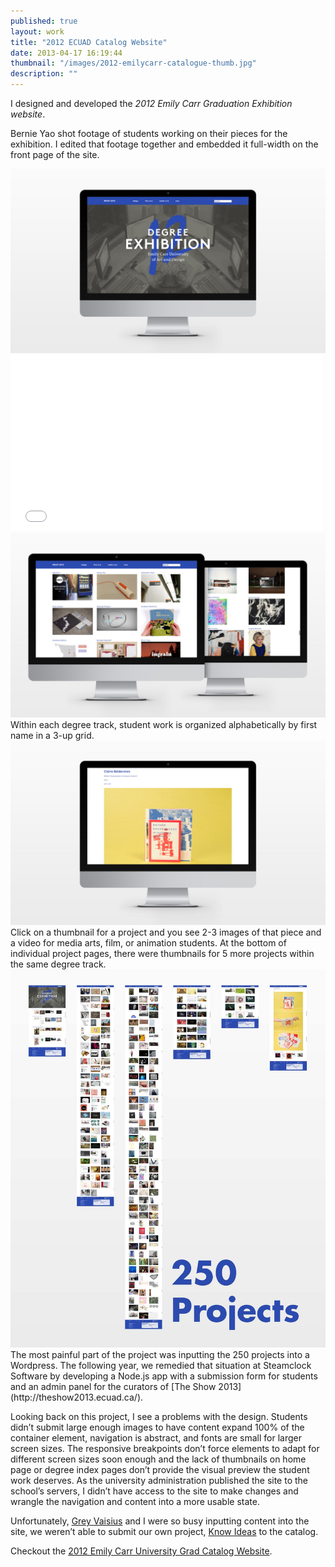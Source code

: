```yaml
---
published: true
layout: work
title: "2012 ECUAD Catalog Website"
date: 2013-04-17 16:19:44
thumbnail: "/images/2012-emilycarr-catalogue-thumb.jpg"
description: ""
---
```


I designed and developed the _2012 Emily Carr Graduation Exhibition website_.

Bernie Yao shot footage of students working on their pieces for the exhibition. I edited that footage together and embedded it full-width on the front page of the site.

<img src="/images/2012-emilycarr-catalogue-home.jpg" alt="Emily Carr University 2012 Grad Catalogue Home Page" />

<div class="vendor">
	<iframe src="//player.vimeo.com/video/41069060?title=0&amp;byline=0&amp;portrait=0" width="500" height="281" frameborder="0">&nsbp;</iframe>
</div>

<img src="/images/2012-emilycarr-catalogue-degrees.jpg" alt="Design and Fine Arts Degree Pages Page" />
Within each degree track, student work is organized alphabetically by first name in a 3-up grid.

<img src="/images/2012-emilycarr-catalogue-project.jpg" alt="A Project Page" />
 Click on a thumbnail for a project and you see 2-3 images of that piece and a video for media arts, film, or animation students. At the bottom of individual project pages, there were thumbnails for 5 more projects within the same degree track.

<img src="/images/2012-emilycarr-catalogue-zoomout.jpg" alt="Building Order From Chaos" />
The most painful part of the project was inputting the 250 projects into a Wordpress. The following year, we remedied that situation at Steamclock Software by developing a Node.js app with a submission form for students and an admin panel for the curators of [The Show 2013](http://theshow2013.ecuad.ca/).

Looking back on this project, I see a problems with the design. Students didn’t submit large enough images to have content expand 100% of the container element, navigation is abstract, and fonts are small for larger screen sizes. The responsive breakpoints don’t force elements to adapt for different screen sizes soon enough and the lack of thumbnails on home page or degree index pages don’t provide the visual preview the student work deserves. As the university administration published the site to the school’s servers, I didn’t have access to the site to make changes and wrangle the navigation and content into a more usable state.

Unfortunately, [Grey Vaisius](http://greyvy.com/) and I were so busy inputting content into the site, we weren’t able to submit our own project, [Know Ideas](http://www.justinalm.com/work/know-ideas.html) to the catalog.

Checkout the <a href="http://grad2012.ecuad.ca" title="Emily Carr University 2012 Grad Catalogue Website" target="_blank">2012 Emily Carr University Grad Catalog Website</a>.